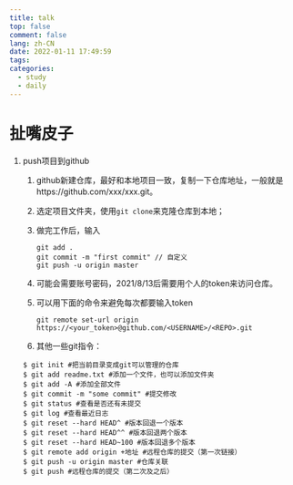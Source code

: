 ```yaml
---
title: talk
top: false
comment: false
lang: zh-CN
date: 2022-01-11 17:49:59
tags:
categories:	
  - study
  - daily
---
```


# 扯嘴皮子

1. push项目到github

   1. github新建仓库，最好和本地项目一致，复制一下仓库地址，一般就是https://github.com/xxx/xxx.git。

   2. 选定项目文件夹，使用`git clone`来克隆仓库到本地；

   3. 做完工作后，输入

      ```
      git add .
      git commit -m "first commit" // 自定义
      git push -u origin master
      ```

   4. 可能会需要账号密码，2021/8/13后需要用个人的token来访问仓库。

   5. 可以用下面的命令来避免每次都要输入token

      ```
      git remote set-url origin https://<your_token>@github.com/<USERNAME>/<REPO>.git
      ```
   
   5. 其他一些git指令：
   
   ```
   $ git init #把当前目录变成git可以管理的仓库
   $ git add readme.txt #添加一个文件，也可以添加文件夹
   $ git add -A #添加全部文件
   $ git commit -m "some commit" #提交修改
   $ git status #查看是否还有未提交
   $ git log #查看最近日志
   $ git reset --hard HEAD^ #版本回退一个版本
   $ git reset --hard HEAD^^ #版本回退两个版本
   $ git reset --hard HEAD~100 #版本回退多个版本
   $ git remote add origin +地址 #远程仓库的提交（第一次链接）
   $ git push -u origin master #仓库关联
   $ git push #远程仓库的提交（第二次及之后）
   ```
   
   
